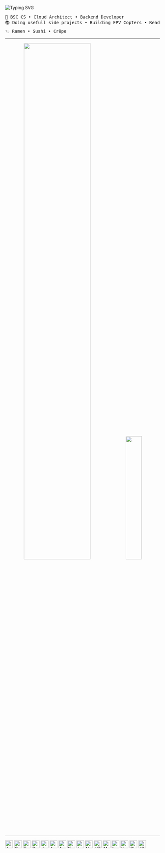 
![Typing SVG](https://readme-typing-svg.demolab.com?font=Inconsolata&weight=500&size=60&duration=4000&pause=300&color=BF93E3&center=true&vCenter=true&multiline=true&repeat=false&width=1300&height=200&lines=Hi%2C+I+am+Laura;I+am+doing+cloud%2C+iac+and+backend+things)

<pre>
💼 BSC CS • Cloud Architect • Backend Developer
📚 Doing usefull side projects • Building FPV Copters • Reading
𓐐 Ramen • Sushi • Crêpe
</pre>
___

<div width="100%" align="center">
  <img src="https://github-profile-summary-cards.vercel.app/api/cards/profile-details?username=Lau-r-a&theme=material_palenight" width="65.5%">
  <img src="https://github-profile-summary-cards.vercel.app/api/cards/most-commit-language?username=Lau-r-a&theme=material_palenight" width="32%">
</div>

___
<p>
    <img alt="Java" src="https://img.shields.io/badge/java-%23ED8B00.svg?style=for-the-badge&logo=openjdk&logoColor=white" height="25px">
    <img alt="OpenTofu" src="https://img.shields.io/badge/OpenTofu-FFDA18.svg?style=for-the-badge&logo=OpenTofu&logoColor=black" height="25px">
    <img alt="Terraform" src="https://img.shields.io/badge/terraform-%235835CC.svg?style=for-the-badge&logo=terraform&logoColor=white" height="25px">
    <img alt="Docker" src="https://img.shields.io/badge/docker-%230db7ed.svg?style=for-the-badge&logo=docker&logoColor=white" height="25px">
    <img alt="Jenkins" src="https://img.shields.io/badge/jenkins-%232C5263.svg?style=for-the-badge&logo=jenkins&logoColor=white" height="25px">
    <img alt="Azure" src="https://img.shields.io/badge/azure-%230072C6.svg?style=for-the-badge&logo=&logoColor=white" height="25px">
    <img alt="AWS" src="https://img.shields.io/badge/AWS-%23FF9900.svg?style=for-the-badge&logo=amazonwebservices&logoColor=white" height="25px">
    <img alt="Kubernetes" src="https://img.shields.io/badge/kubernetes-%23326ce5.svg?style=for-the-badge&logo=kubernetes&logoColor=white" height="25px">
    <img alt="JavaScript" src="https://img.shields.io/badge/javascript-%23323330.svg?style=for-the-badge&logo=javascript&logoColor=%23F7DF1E" height="25px">
    <img alt="NodeJS" src="https://img.shields.io/badge/node.js-6DA55F?style=for-the-badge&logo=node.js&logoColor=white" height="25px">
    <img alt="HTML5" src="https://img.shields.io/badge/html5-%23E34F26.svg?style=for-the-badge&logo=html5&logoColor=white" height="25px">
    <img alt="Markdown" src="https://img.shields.io/badge/markdown-%23000000.svg?style=for-the-badge&logo=markdown&logoColor=white" height="25px">
    <img alt="LaTeX" src="https://img.shields.io/badge/latex-%23008080.svg?style=for-the-badge&logo=latex&logoColor=white" height="25px">
    <img alt="Hetzner" src="https://img.shields.io/badge/Hetzner-D50C2D?style=for-the-badge&logo=hetzner&logoColor=white" height="25px">
    <img alt="Cloudflare" src="https://img.shields.io/badge/Cloudflare-F38020.svg?style=for-the-badge&logo=Cloudflare&logoColor=white" height="25px">
    <img alt="JSON" src="https://img.shields.io/badge/json-5E5C5C?style=for-the-badge&logo=json&logoColor=white" height="25px">
</p>
